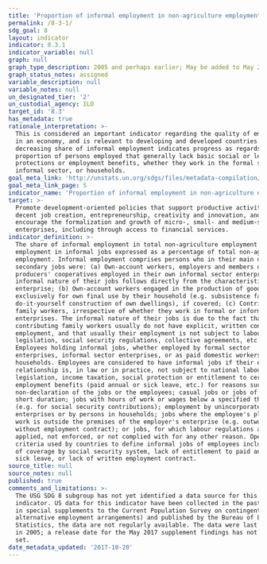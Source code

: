 ```yaml
---
title: 'Proportion of informal employment in non-agriculture employment, by sex'
permalink: /8-3-1/
sdg_goal: 8
layout: indicator
indicator: 8.3.1
indicator_variable: null
graph: null
graph_type_description: 2005 and perhaps earlier; May be added to May 2017 CPS
graph_status_notes: assigned
variable_description: null
variable_notes: null
un_designated_tier: '2'
un_custodial_agency: ILO
target_id: '8.3'
has_metadata: true
rationale_interpretation: >-
  This is considered an important indicator regarding the quality of employment
  in an economy, and is relevant to developing and developed countries alike. A
  decreasing share of informal employment indicates progress as regards the
  proportion of persons employed that generally lack basic social or legal
  protections or employment benefits, whether they work in the formal sector,
  informal sector, or households.
goal_meta_link: 'http://unstats.un.org/sdgs/files/metadata-compilation/Metadata-Goal-8.pdf'
goal_meta_link_page: 5
indicator_name: 'Proportion of informal employment in non-agriculture employment, by sex'
target: >-
  Promote development-oriented policies that support productive activities,
  decent job creation, entrepreneurship, creativity and innovation, and
  encourage the formalization and growth of micro-, small- and medium-sized
  enterprises, including through access to financial services.
indicator_definition: >-
  The share of informal employment in total non-agriculture employment refers to
  employment in informal jobs expressed as a percentage of total non-agriculture
  employment. Informal employment comprises persons who in their main or
  secondary jobs were: (a) Own-account workers, employers and members of
  producers' cooperatives employed in their own informal sector enterprises. The
  informal nature of their jobs follows directly from the characteristics of the
  enterprise; (b) Own-account workers engaged in the production of goods
  exclusively for own final use by their household (e.g. subsistence farming or
  do-it-yourself construction of own dwellings), if covered; (c) Contributing
  family workers, irrespective of whether they work in formal or informal sector
  enterprises. The informal nature of their jobs is due to the fact that
  contributing family workers usually do not have explicit, written contracts of
  employment, and that usually their employment is not subject to labour
  legislation, social security regulations, collective agreements, etc.; (e)
  Employees holding informal jobs, whether employed by formal sector
  enterprises, informal sector enterprises, or as paid domestic workers by
  households. Employees are considered to have informal jobs if their employment
  relationship is, in law or in practice, not subject to national labour
  legislation, income taxation, social protection or entitlement to certain
  employment benefits (paid annual or sick leave, etc.) for reasons such as:
  non-declaration of the jobs or the employees; casual jobs or jobs of a limited
  short duration; jobs with hours of work or wages below a specified threshold
  (e.g. for social security contributions); employment by unincorporated
  enterprises or by persons in households; jobs where the employee's place of
  work is outside the premises of the employer's enterprise (e.g. outworkers
  without employment contract); or jobs, for which labour regulations are not
  applied, not enforced, or not complied with for any other reason. Operational
  criteria used by countries to define informal jobs of employees include lack
  of coverage by social security system, lack of entitlement to paid annual or
  sick leave, or lack of written employment contract.
source_title: null
source_notes: null
published: true
comments_and_limitations: >-
  The USG SDG 8 subgroup has not yet identified a data source for this
  indicator. US data for this indicator have been collected in the past(such as
  in special supplements to the Current Population Survey on contingent and
  alternative employment arrangements) and published by the Bureau of Labor
  Statistics, the data are not regularly available. The data were last published
  in 2005; a release date for the May 2017 supplement findings has not yet been
  set.
date_metadata_updated: '2017-10-20'
---
```

